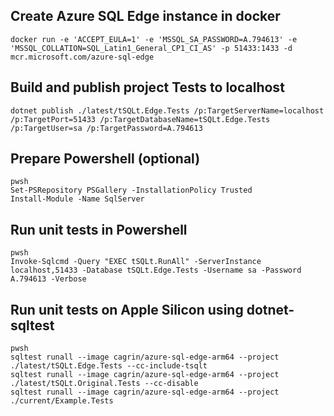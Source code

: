 ## Create Azure SQL Edge instance in docker
```
docker run -e 'ACCEPT_EULA=1' -e 'MSSQL_SA_PASSWORD=A.794613' -e 'MSSQL_COLLATION=SQL_Latin1_General_CP1_CI_AS' -p 51433:1433 -d mcr.microsoft.com/azure-sql-edge
```

## Build and publish project Tests to localhost
```
dotnet publish ./latest/tSQLt.Edge.Tests /p:TargetServerName=localhost /p:TargetPort=51433 /p:TargetDatabaseName=tSQLt.Edge.Tests /p:TargetUser=sa /p:TargetPassword=A.794613
```

## Prepare Powershell (optional)
```
pwsh
Set-PSRepository PSGallery -InstallationPolicy Trusted
Install-Module -Name SqlServer
```

## Run unit tests in Powershell
```
pwsh
Invoke-Sqlcmd -Query "EXEC tSQLt.RunAll" -ServerInstance localhost,51433 -Database tSQLt.Edge.Tests -Username sa -Password A.794613 -Verbose
```

## Run unit tests on Apple Silicon using dotnet-sqltest
```
pwsh
sqltest runall --image cagrin/azure-sql-edge-arm64 --project ./latest/tSQLt.Edge.Tests --cc-include-tsqlt
sqltest runall --image cagrin/azure-sql-edge-arm64 --project ./latest/tSQLt.Original.Tests --cc-disable
sqltest runall --image cagrin/azure-sql-edge-arm64 --project ./current/Example.Tests
```